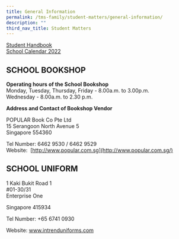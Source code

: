 ```yaml
---
title: General Information
permalink: /tms-family/student-matters/general-information/
description: ""
third_nav_title: Student Matters
---
```




[Student Handbook](http://temaseksec.moe.edu.sg//tms-family/students/student-handbook)  
[School Calendar 2022](/events/school-calendar-2022)  

## SCHOOL BOOKSHOP


**Operating hours of the School Bookshop**  
Monday, Tuesday, Thursday, Friday - 8.00a.m. to 3.00p.m.  
Wednesday - 8.00a.m. to 2.30 p.m.  
  
**Address and Contact of Bookshop Vendor**  

POPULAR Book Co Pte Ltd  
15 Serangoon North Avenue 5  
Singapore 554360

[](https://pacificbookstores.com/)

Tel Number: 6462 9530 / 6462 9529  
Website: [](http://www.intrenduniforms.com.sg/) [http://www.popular.com.sg](http://www.popular.com.sg/)  
  

## SCHOOL UNIFORM


1 Kaki Bukit Road 1  
#01-30/31  
Enterprise One   

Singapore 415934

[](http://www.intrenduniforms.com.sg/)

Tel Number: +65 6741 0930

Website: www.intrenduniforms.com